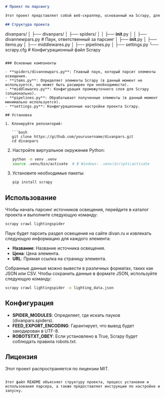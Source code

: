 
```markdown
# Проект по парсингу 

Этот проект представляет собой веб-скраппер, основанный на Scrapy, для извлечения информации об источниках освещения с сайта [divan.ru](https://www.divan.ru). Скраппер собирает данные, такие как название, цена и ссылка на каждый элемент освещения.

## Структура проекта

```
divanpars/
│
├── divanpars/
│   ├── spiders/
│   │   ├── __init__.py
│   │   ├── divannewpars.py  # Паук, ответственный за парсинг
│   ├── __init__.py
│   ├── items.py
│   ├── middlewares.py
│   ├── pipelines.py
│   ├── settings.py
└── scrapy.cfg  # Конфигурационный файл Scrapy
```

### Основные компоненты

- **spiders/divannewpars.py**: Главный паук, который парсит элементы освещения.
- **items.py**: Определяет элементы Scrapy (в данный момент не используется, но может быть расширен при необходимости).
- **middlewares.py**: Конфигурация промежуточного слоя для Scrapy (опционально).
- **pipelines.py**: Обрабатывает полученные элементы (в данный момент минимально используется).
- **settings.py**: Конфигурационные настройки проекта Scrapy.

## Установка

1. Клонируйте репозиторий:

   ```bash
   git clone https://github.com/yourusername/divanpars.git
   cd divanpars
   ```

2. Настройте виртуальное окружение Python:

   ```bash
   python -m venv .venv
   source .venv/bin/activate  # В Windows: .venv\Scripts\activate
   ```

3. Установите необходимые пакеты:

   ```bash
   pip install scrapy
   ```

## Использование

Чтобы начать парсинг источников освещения, перейдите в каталог проекта и выполните следующую команду:

```bash
scrapy crawl lightingspider
```

Паук будет парсить раздел освещения на сайте divan.ru и извлекать следующую информацию для каждого элемента:

- **Название**: Название источника освещения.
- **Цена**: Цена элемента.
- **URL**: Прямая ссылка на страницу элемента.

Собранные данные можно вывести в различных форматах, таких как JSON или CSV. Чтобы сохранить данные в формате JSON, используйте следующую команду:

```bash
scrapy crawl lightingspider -o lighting_data.json
```

## Конфигурация

- **SPIDER_MODULES**: Определяет, где искать пауков (divanpars.spiders).
- **FEED_EXPORT_ENCODING**: Гарантирует, что вывод будет закодирован в UTF-8.
- **ROBOTSTXT_OBEY**: Если установлено в True, Scrapy будет соблюдать правила robots.txt.

## Лицензия

Этот проект распространяется по лицензии MIT.
```

Этот файл README объясняет структуру проекта, процесс установки и использования парсера, а также предоставляет инструкции по настройке и запуску.
